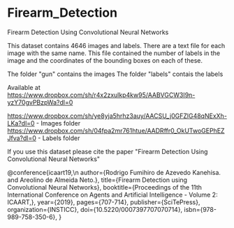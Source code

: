 # Firearm_Detection
Firearm Detection Using Convolutional Neural Networks

This dataset contains 4646 images and labels.
There are a text file for each image with the same name. This file contained the number of labels in the image and the coordinates of the bounding boxes on each of these.

The folder "gun" contains the images
The folder "labels" contais the labels

Available at https://www.dropbox.com/sh/r4x2zxulkp4kw95/AABVGCW3I9n-yzY70gvPBzpWa?dl=0

https://www.dropbox.com/sh/ye8yja5hrhz3auy/AACSU_j0GFZlG48qNExXh-LKa?dl=0 - Images folder
https://www.dropbox.com/sh/04fpa2mr761htue/AADRffr0_OkUTwoGEPhEZJfva?dl=0 - Labels folder

If you use this dataset please cite the paper "Firearm Detection Using Convolutional Neural Networks"

@conference{icaart19,\n
author={Rodrigo Fumihiro de Azevedo Kanehisa. and Areolino de Almeida Neto.},
title={Firearm Detection using Convolutional Neural Networks},
booktitle={Proceedings of the 11th International Conference on Agents and Artificial Intelligence - Volume 2: ICAART,},
year={2019},
pages={707-714},
publisher={SciTePress},
organization={INSTICC},
doi={10.5220/0007397707070714},
isbn={978-989-758-350-6},
}

